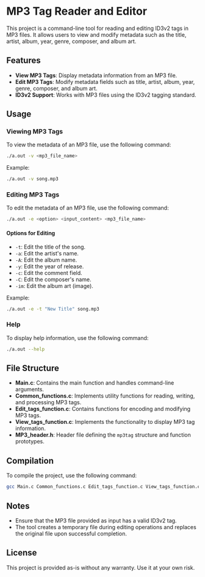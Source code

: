 # MP3 Tag Reader and Editor

This project is a command-line tool for reading and editing ID3v2 tags in MP3 files. It allows users to view and modify metadata such as the title, artist, album, year, genre, composer, and album art.

## Features

- **View MP3 Tags**: Display metadata information from an MP3 file.
- **Edit MP3 Tags**: Modify metadata fields such as title, artist, album, year, genre, composer, and album art.
- **ID3v2 Support**: Works with MP3 files using the ID3v2 tagging standard.

## Usage

### Viewing MP3 Tags

To view the metadata of an MP3 file, use the following command:

```bash
./a.out -v <mp3_file_name>
```

Example:

```bash
./a.out -v song.mp3
```

### Editing MP3 Tags

To edit the metadata of an MP3 file, use the following command:

```bash
./a.out -e <option> <input_content> <mp3_file_name>
```

#### Options for Editing

- `-t`: Edit the title of the song.
- `-a`: Edit the artist's name.
- `-A`: Edit the album name.
- `-y`: Edit the year of release.
- `-c`: Edit the comment field.
- `-C`: Edit the composer's name.
- `-im`: Edit the album art (image).

Example:

```bash
./a.out -e -t "New Title" song.mp3
```

### Help

To display help information, use the following command:

```bash
./a.out --help
```

## File Structure

- **Main.c**: Contains the main function and handles command-line arguments.
- **Common_functions.c**: Implements utility functions for reading, writing, and processing MP3 tags.
- **Edit_tags_function.c**: Contains functions for encoding and modifying MP3 tags.
- **View_tags_function.c**: Implements the functionality to display MP3 tag information.
- **MP3_header.h**: Header file defining the `mp3tag` structure and function prototypes.

## Compilation

To compile the project, use the following command:

```bash
gcc Main.c Common_functions.c Edit_tags_function.c View_tags_function.c -o a.out
```

## Notes

- Ensure that the MP3 file provided as input has a valid ID3v2 tag.
- The tool creates a temporary file during editing operations and replaces the original file upon successful completion.

## License

This project is provided as-is without any warranty. Use it at your own risk.
